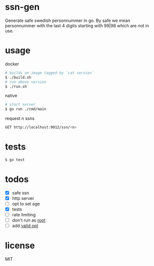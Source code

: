 # ssn-gen
Generate safe swedish personnummer in go. By safe we mean personnummer with the last 4 digits starting with 99|98 which are not in use.

# usage
docker
```bash
# builds an image tagged by `cat version`
$ ./build.sh
# run above version
$ ./run.sh
```

native
```bash
# start server
$ go run ./cmd/main
```

request n ssns
```bash
GET http://localhost:9012/ssn/<n>
```

# tests
```bash
$ go test
```

# todos
- [x] safe ssn
- [x] http server
- [ ] opt to set age
- [x] tests
- [ ] rate limiting
- [ ] don't run as [root](https://medium.com/@chemidy/create-the-smallest-and-secured-golang-docker-image-based-on-scratch-4752223b7324)
- [ ] add [valid opt](https://ssn-machine.herokuapp.com/valid?ssn=<ssn>)

# license
MIT
